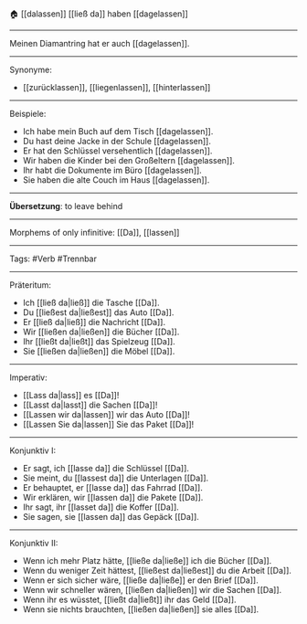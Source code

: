 🏠 [[dalassen]]
[[ließ da]]
haben [[dagelassen]]

---

Meinen Diamantring hat er auch [[dagelassen]].

---

Synonyme:

- [[zurücklassen]], [[liegenlassen]], [[hinterlassen]]

---

Beispiele:

- Ich habe mein Buch auf dem Tisch [[dagelassen]].
- Du hast deine Jacke in der Schule [[dagelassen]].
- Er hat den Schlüssel versehentlich [[dagelassen]].
- Wir haben die Kinder bei den Großeltern [[dagelassen]].
- Ihr habt die Dokumente im Büro [[dagelassen]].
- Sie haben die alte Couch im Haus [[dagelassen]].

---

**Übersetzung**: to leave behind

---

Morphems of only infinitive:
[[Da]], [[lassen]]

---

Tags:
#Verb #Trennbar

---

Präteritum:

- Ich [[ließ da|ließ]] die Tasche [[Da]].
- Du [[ließest da|ließest]] das Auto [[Da]].
- Er [[ließ da|ließ]] die Nachricht [[Da]].
- Wir [[ließen da|ließen]] die Bücher [[Da]].
- Ihr [[ließt da|ließt]] das Spielzeug [[Da]].
- Sie [[ließen da|ließen]] die Möbel [[Da]].

---

Imperativ:

- [[Lass da|lass]] es [[Da]]!
- [[Lasst da|lasst]] die Sachen [[Da]]!
- [[Lassen wir da|lassen]] wir das Auto [[Da]]!
- [[Lassen Sie da|lassen]] Sie das Paket [[Da]]!

---

Konjunktiv I:

- Er sagt, ich [[lasse da]] die Schlüssel [[Da]].
- Sie meint, du [[lassest da]] die Unterlagen [[Da]].
- Er behauptet, er [[lasse da]] das Fahrrad [[Da]].
- Wir erklären, wir [[lassen da]] die Pakete [[Da]].
- Ihr sagt, ihr [[lasset da]] die Koffer [[Da]].
- Sie sagen, sie [[lassen da]] das Gepäck [[Da]].

---

Konjunktiv II:

- Wenn ich mehr Platz hätte, [[ließe da|ließe]] ich die Bücher [[Da]].
- Wenn du weniger Zeit hättest, [[ließest da|ließest]] du die Arbeit [[Da]].
- Wenn er sich sicher wäre, [[ließe da|ließe]] er den Brief [[Da]].
- Wenn wir schneller wären, [[ließen da|ließen]] wir die Sachen [[Da]].
- Wenn ihr es wüsstet, [[ließt da|ließt]] ihr das Geld [[Da]].
- Wenn sie nichts brauchten, [[ließen da|ließen]] sie alles [[Da]].

